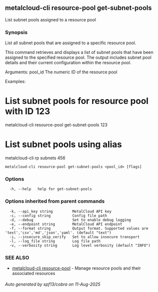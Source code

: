 ## metalcloud-cli resource-pool get-subnet-pools

List subnet pools assigned to a resource pool

### Synopsis

List all subnet pools that are assigned to a specific resource pool.

This command retrieves and displays a list of subnet pools that have been assigned
to the specified resource pool. The output includes subnet pool details and their
current configuration within the resource pool.

Arguments:
  pool_id    The numeric ID of the resource pool

Examples:
  # List subnet pools for resource pool with ID 123
  metalcloud-cli resource-pool get-subnet-pools 123

  # List subnet pools using alias
  metalcloud-cli rp subnets 456

```
metalcloud-cli resource-pool get-subnet-pools <pool_id> [flags]
```

### Options

```
  -h, --help   help for get-subnet-pools
```

### Options inherited from parent commands

```
  -k, --api_key string         MetalCloud API key
  -c, --config string          Config file path
  -d, --debug                  Set to enable debug logging
  -e, --endpoint string        MetalCloud API endpoint
  -f, --format string          Output format. Supported values are 'text','csv','md','json','yaml'. (default "text")
  -i, --insecure_skip_verify   Set to allow insecure transport
  -l, --log_file string        Log file path
  -v, --verbosity string       Log level verbosity (default "INFO")
```

### SEE ALSO

* [metalcloud-cli resource-pool](metalcloud-cli_resource-pool.md)	 - Manage resource pools and their associated resources

###### Auto generated by spf13/cobra on 11-Aug-2025
